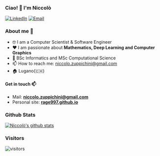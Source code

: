 ### Ciao! 👋 I'm Niccolò

<p> 
<a href="https://www.linkedin.com/in/niccol%C3%B2-zuppichini-16529a139/" target="_blank"><img alt="LinkedIn" src="https://img.shields.io/badge/linkedin-%230077B5.svg?&style=for-the-badge&logo=linkedin&logoColor=white" /></a> <a href="mailto:nick.zup@gmail.com" target="_blank"><img alt="Email" src="https://img.shields.io/badge/-nick.zup@gmail.com-c14438?style=for-the-badge&logoColor=white&link=mailto:nick.zup@gmail.com" /></a> 
</p>

### About me :rocket:
- 🤓  I am a Computer Scientist & Software Engineer
- ❤️ I am passionate about **Mathematics, Deep Learning and Computer Graphics** 
- 📜 BSc Informatics and MSc Computational Science
- 📫 How to reach me: niccolo.zuppichini@gmail.com
- 🏠 Lugano(🇨🇭) 

<!--
### Current interestes 📚 
-->
 
 #### Get in touch 📫
- Mail: **niccolo.zuppichini@gmail.com**
- Personal site: **[rage997.github.io](https://rage997.github.io/)**

### Github Stats
[![Niccolò's github stats](https://github-readme-stats.vercel.app/api?username=rage997&show_icons=true&hi&theme=dark&count_private=true&include_all_commits=true)](https://github.com/anuraghazra/github-readme-stats)

### Visitors
![visitors](https://visitor-badge.glitch.me/badge?page_id=rage997.count_visitors)
